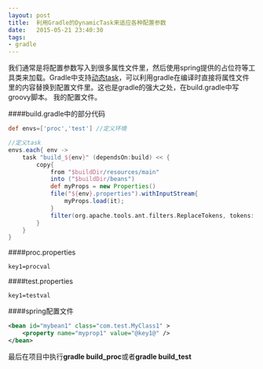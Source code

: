 ```yaml
---
layout: post
title:  利用Gradle的DynamicTask来适应各种配置参数
date:   2015-05-21 23:40:30
tags:
- gradle
---
```


我们通常是将配置参数写入到很多属性文件里，然后使用spring提供的占位符等工具类来加载。Gradle中支持[动态task](https://docs.gradle.org/current/userguide/tutorial_using_tasks.html#N1029F)，可以利用gradle在编译时直接将属性文件里的内容替换到配置文件里。这也是gradle的强大之处，在build.gradle中写groovy脚本。
我的配置文件。

####build.gradle中的部分代码
```groovy
def envs=['proc','test'] //定义环境

//定义task
envs.each{ env ->
	task "build_${env}" (dependsOn:build) << {
		copy{
			from "$buildDir/resources/main"
			into ("$buildDir/beans")
			def myProps = new Properties()
			file("${env}.properties").withInputStream{
				myProps.load(it);   
			}
			filter(org.apache.tools.ant.filters.ReplaceTokens, tokens: myProps)
		}
	}
}
```

####proc.properties
```
key1=procval
```
####test.properties
```
key1=testval
```
####spring配置文件
```xml
<bean id="mybean1" class="com.test.MyClass1" >
    <property name="myprop1" value="@key1@" />
</bean>
```

最后在项目中执行**gradle build_proc**或者**gradle build_test**